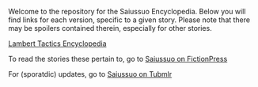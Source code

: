 Welcome to the repository for the Saiussuo Encyclopedia.
Below you will find links for each version, specific to a given story.
Please note that there may be spoilers contained therein, especially for other stories.

<a href="https://saiussuo.github.io/Encyclopedia/SaiussuoEncyclopedia-LT5.1.13.html">Lambert Tactics Encyclopedia</a>

To read the stories these pertain to, go to <a href="https://www.fictionpress.com/~saiususo">Saiussuo on FictionPress</a>

For (sporatdic) updates, go to <a href="http://saiussuo.tumblr.com">Saiussuo on Tubmlr</a>
